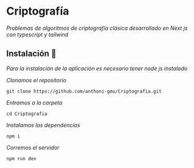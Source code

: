 # Criptografía
_Problemas de algoritmos de criptografía clásica desarrollado en Next js con typescript y tailwind_

## Instalación 🔧

_Para la instalación de la aplicación es necesario tener node js instalado_

_Clonamos el repositorio_

```
git clone https://github.com/anthoni-gmu/Criptografia.git
```

_Entramos a la carpeta_

```
cd Criptografia
```
_Instalamos las dependencias_

```
npm i
```
_Corremos el servidor_

```
npm run dev
```

